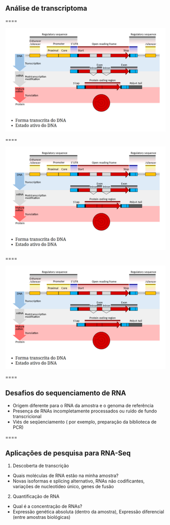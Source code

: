 ## Análise de transcriptoma

====

![avatar][avatar]

[avatar]: ../shared/img/transcriptoma1.png

====

![avatar][avatar]

[avatar]: ../shared/img/transcriptoma2.png

====

![avatar][avatar]

[avatar]: ../shared/img/transcriptoma3.png

====

## Desafios do sequenciamento de RNA

- Origem diferente para o RNA da amostra e o genoma de referência
- Presença de RNAs incompletamente processados ​​ou ruído de fundo transcricional
- Viés de seqüenciamento ( por exemplo, preparação da biblioteca de PCR)

====

## Aplicações de pesquisa para RNA-Seq

1. Descoberta de transcrição
  - Quais moléculas de RNA estão na minha amostra?
  - Novas isoformas e splicing alternativo, RNAs não codificantes, variações de nucleotídeo único, genes de fusão
  
2. Quantificação de RNA
  - Qual é a concentração de RNAs?
  - Expressão genética absoluta (dentro da amostra), Expressão diferencial (entre amostras biológicas)
